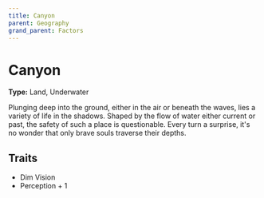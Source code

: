 ```yaml
---
title: Canyon
parent: Geography
grand_parent: Factors
---
```


# Canyon

**Type:** Land, Underwater

Plunging deep into the ground, either in the air or beneath the waves, lies a variety of life in the shadows. Shaped by the flow of water either current or past, the safety of such a place is questionable. Every turn a surprise, it's no wonder that only brave souls traverse their depths.

## Traits

* Dim Vision
* Perception + 1
